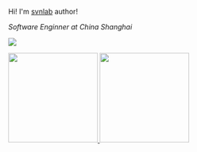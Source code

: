 <!--
**svnlab/svnlab** is a ✨ _special_ ✨ repository because its `README.md` (this file) appears on your GitHub profile.
Here are some ideas to get you started:
- 🔭 I’m currently working on ...
- 🌱 I’m currently learning ...
- 👯 I’m looking to collaborate on ...
- 🤔 I’m looking for help with ...
- 💬 Ask me about ...
- 📫 How to reach me: ...
- 😄 Pronouns: ...
- ⚡ Fun fact: ...
-->

Hi! I'm <a href="https://svnlab.github.io/">svnlab</a> author!
<p><em>Software Enginner at China Shanghai </em></p>

![](http://antzuhl.cn:4000/get/@svnlab.readme)

<p align="left">
<a href="https://github.com/svnlab">
  <img height="180em" src="https://github-readme-stats-eight-theta.vercel.app/api/top-langs/?username=svnlab&layout=compact&langs_count=10&theme=buefy"/>
  <img height="180em" src="https://github-readme-stats-eight-theta.vercel.app/api?username=svnlab&show_icons=true&theme=buefy&include_all_commits=true&count_private=true"/>
</a>
</p>
